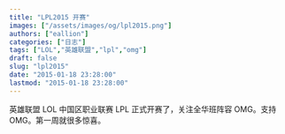 ```yaml
---
title: "LPL2015 开赛"
images: ["/assets/images/og/lpl2015.png"]
authors: ["eallion"]
categories: ["日志"]
tags: ["LOL","英雄联盟","lpl","omg"]
draft: false
slug: "lpl2015"
date: "2015-01-18 23:28:00"
lastmod: "2015-01-18 23:28:00"
---
```


英雄联盟 LOL 中国区职业联赛 LPL 正式开赛了，关注全华班阵容 OMG。支持 OMG。第一周就很多惊喜。
